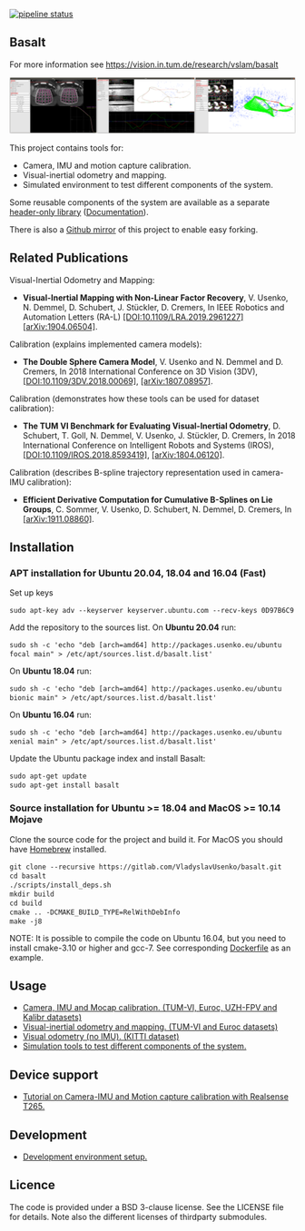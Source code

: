 [![pipeline status](https://gitlab.com/VladyslavUsenko/basalt/badges/master/pipeline.svg)](https://gitlab.com/VladyslavUsenko/basalt/commits/master)

## Basalt
For more information see https://vision.in.tum.de/research/vslam/basalt

![teaser](doc/img/teaser.png)

This project contains tools for:
* Camera, IMU and motion capture calibration.
* Visual-inertial odometry and mapping.
* Simulated environment to test different components of the system.

Some reusable components of the system are available as a separate [header-only library](https://gitlab.com/VladyslavUsenko/basalt-headers) ([Documentation](https://vladyslavusenko.gitlab.io/basalt-headers/)).

There is also a [Github mirror](https://github.com/VladyslavUsenko/basalt-mirror) of this project to enable easy forking.

## Related Publications
Visual-Inertial Odometry and Mapping:
* **Visual-Inertial Mapping with Non-Linear Factor Recovery**, V. Usenko, N. Demmel, D. Schubert, J. Stückler, D. Cremers, In IEEE Robotics and Automation Letters (RA-L) [[DOI:10.1109/LRA.2019.2961227]](https://doi.org/10.1109/LRA.2019.2961227) [[arXiv:1904.06504]](https://arxiv.org/abs/1904.06504).

Calibration (explains implemented camera models):
* **The Double Sphere Camera Model**, V. Usenko and N. Demmel and D. Cremers, In 2018 International Conference on 3D Vision (3DV), [[DOI:10.1109/3DV.2018.00069]](https://doi.org/10.1109/3DV.2018.00069), [[arXiv:1807.08957]](https://arxiv.org/abs/1807.08957).

Calibration (demonstrates how these tools can be used for dataset calibration):
* **The TUM VI Benchmark for Evaluating Visual-Inertial Odometry**, D. Schubert, T. Goll,  N. Demmel, V. Usenko, J. Stückler, D. Cremers, In 2018 International Conference on Intelligent Robots and Systems (IROS), [[DOI:10.1109/IROS.2018.8593419]](https://doi.org/10.1109/IROS.2018.8593419), [[arXiv:1804.06120]](https://arxiv.org/abs/1804.06120).

Calibration (describes B-spline trajectory representation used in camera-IMU calibration):
* **Efficient Derivative Computation for Cumulative B-Splines on Lie Groups**, C. Sommer, V. Usenko, D. Schubert, N. Demmel, D. Cremers, In [[arXiv:1911.08860]](https://arxiv.org/abs/1911.08860).


## Installation
### APT installation for Ubuntu 20.04, 18.04 and 16.04 (Fast)
Set up keys
```
sudo apt-key adv --keyserver keyserver.ubuntu.com --recv-keys 0D97B6C9
```
Add the repository to the sources list. On **Ubuntu 20.04** run:
```
sudo sh -c 'echo "deb [arch=amd64] http://packages.usenko.eu/ubuntu focal main" > /etc/apt/sources.list.d/basalt.list'
```
On **Ubuntu 18.04** run:
```
sudo sh -c 'echo "deb [arch=amd64] http://packages.usenko.eu/ubuntu bionic main" > /etc/apt/sources.list.d/basalt.list'
```
On **Ubuntu 16.04** run:
```
sudo sh -c 'echo "deb [arch=amd64] http://packages.usenko.eu/ubuntu xenial main" > /etc/apt/sources.list.d/basalt.list'
```
Update the Ubuntu package index and install Basalt:
```
sudo apt-get update
sudo apt-get install basalt
```
### Source installation for Ubuntu >= 18.04 and MacOS >= 10.14 Mojave
Clone the source code for the project and build it. For MacOS you should have [Homebrew](https://brew.sh/) installed.
```
git clone --recursive https://gitlab.com/VladyslavUsenko/basalt.git
cd basalt
./scripts/install_deps.sh
mkdir build
cd build
cmake .. -DCMAKE_BUILD_TYPE=RelWithDebInfo
make -j8
```
NOTE: It is possible to compile the code on Ubuntu 16.04, but you need to install cmake-3.10 or higher and gcc-7. See corresponding [Dockerfile](docker/b_image_xenial/Dockerfile) as an example.

## Usage
* [Camera, IMU and Mocap calibration. (TUM-VI, Euroc, UZH-FPV and Kalibr datasets)](doc/Calibration.md)
* [Visual-inertial odometry and mapping. (TUM-VI and Euroc datasets)](doc/VioMapping.md)
* [Visual odometry (no IMU). (KITTI dataset)](doc/Vo.md)
* [Simulation tools to test different components of the system.](doc/Simulation.md)

## Device support
* [Tutorial on Camera-IMU and Motion capture calibration with Realsense T265.](doc/Realsense.md)

## Development
* [Development environment setup.](doc/DevSetup.md)

## Licence
The code is provided under a BSD 3-clause license. See the LICENSE file for details.
Note also the different licenses of thirdparty submodules.
